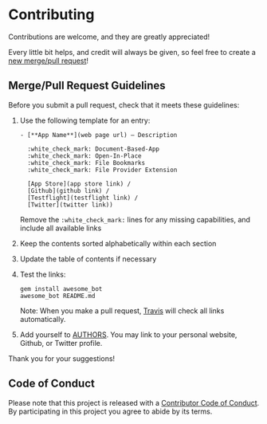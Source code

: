 # Contributing

Contributions are welcome, and they are greatly appreciated!

Every little bit helps, and credit will always be given, so feel free to create
a [new merge/pull request][merge-link]!


## Merge/Pull Request Guidelines

Before you submit a pull request, check that it meets these guidelines:

1.  Use the following <a name="template">template</a> for an entry:

        - [**App Name**](web page url) – Description

          :white_check_mark: Document-Based-App
          :white_check_mark: Open-In-Place
          :white_check_mark: File Bookmarks
          :white_check_mark: File Provider Extension

          [App Store](app store link) /
          [Github](github link) /
          [Testflight](testflight link) /
          [Twitter](twitter link))

    Remove the `:white_check_mark:` lines for any missing capabilities, and
    include all available links

2.  Keep the contents sorted alphabetically within each section

3.  Update the table of contents if necessary

4.  Test the links:

        gem install awesome_bot
        awesome_bot README.md

    Note: When you make a pull request, [Travis][] will check all links automatically.

5.  Add yourself to [AUTHORS](AUTHORS.md). You may link to your personal
    website, Github, or Twitter profile.


Thank you for your suggestions!


## Code of Conduct

Please note that this project is released with a [Contributor Code of Conduct](CODE_OF_CONDUCT.md).
By participating in this project you agree to abide by its terms.

[issue-link]: https://github.com/goerz/awesome-ios-files-productivity/issues/new
[merge-link]: https://github.com/goerz/awesome-ios-files-productivity/compare
[Travis]: https://travis-ci.org/goerz/awesome-ios-files-productivity
